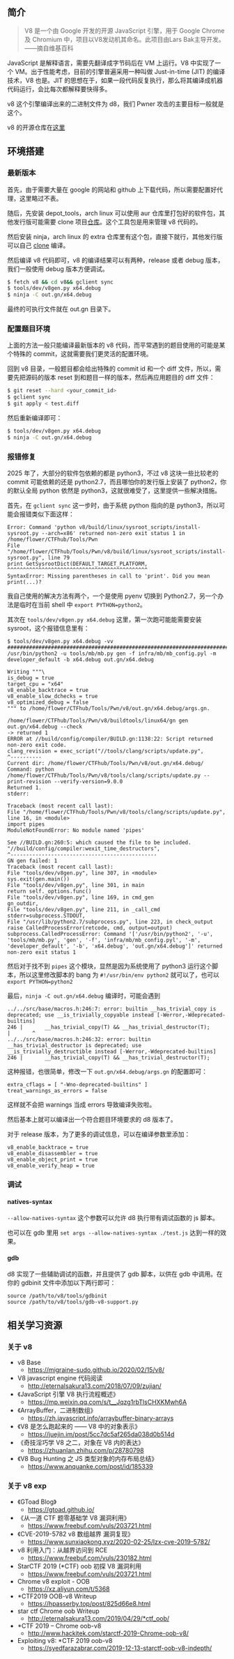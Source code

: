 ## 简介

> V8 是一个由 Google 开发的开源 JavaScript 引擎，用于 Google Chrome 及 Chromium 中，项目以V8发动机其命名。此项目由Lars Bak主导开发。
> ——摘自维基百科

JavaScript 是解释语言，需要先翻译成字节码后在 VM 上运行。V8 中实现了一个 VM。出于性能考虑，目前的引擎普遍采用一种叫做 Just-in-time (JIT) 的编译技术，V8 也是。JIT 的思想在于，如果一段代码反复执行，那么将其编译成机器代码运行，会比每次都解释要快得多。

v8 这个引擎编译出来的二进制文件为 d8，我们 Pwner 攻击的主要目标一般就是这个。

v8 的开源仓库在[这里](https://chromium.googlesource.com/v8/v8/)

## 环境搭建

### 最新版本

首先，由于需要大量在 google 的网站和 github 上下载代码，所以需要配置好代理，这里略过不表。

随后，先安装 depot_tools，arch linux 可以使用 aur 仓库里打包好的软件包，其他发行版可能需要 clone 项目[仓库](https://chromium.googlesource.com/chromium/tools/depot_tools.git)。这个工具包是用来管理 v8 代码的。

然后安装 ninja，arch linux 的 extra 仓库里有这个包，直接下就行，其他发行版可以自己 [clone](https://github.com/ninja-build/ninja.git) 编译。


然后编译 v8 代码即可，v8 的编译结果可以有两种，release 或者 debug 版本，我们一般使用 debug 版本方便调试。

```bash
$ fetch v8 && cd v8&& gclient sync
$ tools/dev/v8gen.py x64.debug
$ ninja -C out.gn/x64.debug
```

最终的可执行文件就在 out.gn 目录下。


### 配置题目环境

上面的方法一般只能编译最新版本的 v8 代码，而平常遇到的题目使用的可能是某个特殊的 commit，这就需要我们更灵活的配置环境。

回到 v8 目录，一般题目都会给出特殊的 commit id 和一个 diff 文件，所以，需要先把源码的版本 reset 到和题目一样的版本，然后再应用题目的 diff 文件：

```bash
$ git reset --hard <your_commit_id>
$ gclient sync
$ git apply < test.diff
```

然后重新编译即可：

```bash
$ tools/dev/v8gen.py x64.debug
$ ninja -C out.gn/x64.debug
```

### 报错修复

2025 年了，大部分的软件包依赖的都是 python3，不过 v8 这块一些比较老的 commit 可能依赖的还是 python2.7，而且哪怕你的发行版上安装了 python2，你的默认全局 python 依然是 python3，这就很难受了，这里提供一些解决措施。

首先，在 `gclient sync` 这一步时，由于系统 python 指向的是 python3，所以可能会报错类似下面这样：

```
Error: Command 'python v8/build/linux/sysroot_scripts/install-sysroot.py --arch=x86' returned non-zero exit status 1 in /home/flower/CTFhub/Tools/Pwn
File "/home/flower/CTFhub/Tools/Pwn/v8/build/linux/sysroot_scripts/install-sysroot.py", line 79
print GetSysrootDict(DEFAULT_TARGET_PLATFORM,
^^^^^^^^^^^^^^^^^^^^^^^^^^^^^^^^^^^^^^^^^^^^^
SyntaxError: Missing parentheses in call to 'print'. Did you mean print(...)?
```


我自己使用的解决方法有两个，一个是使用 pyenv 切换到 Python2.7，另一个办法是临时在当前 shell 中 `export PYTHON=python2`。

其次在 `tools/dev/v8gen.py x64.debug` 这里，第一次跑可能能需要安装 sysroot，这个报错信息里有：

```
$ tools/dev/v8gen.py x64.debug -vv
################################################################################
/usr/bin/python2 -u tools/mb/mb.py gen -f infra/mb/mb_config.pyl -m developer_default -b x64.debug out.gn/x64.debug

Writing """\
is_debug = true
target_cpu = "x64"
v8_enable_backtrace = true
v8_enable_slow_dchecks = true
v8_optimized_debug = false
""" to /home/flower/CTFhub/Tools/Pwn/v8/out.gn/x64.debug/args.gn.

/home/flower/CTFhub/Tools/Pwn/v8/buildtools/linux64/gn gen out.gn/x64.debug --check
-> returned 1
ERROR at //build/config/compiler/BUILD.gn:1138:22: Script returned non-zero exit code.
clang_revision = exec_script("//tools/clang/scripts/update.py",
^----------
Current dir: /home/flower/CTFhub/Tools/Pwn/v8/out.gn/x64.debug/
Command: python /home/flower/CTFhub/Tools/Pwn/v8/tools/clang/scripts/update.py --print-revision --verify-version=9.0.0
Returned 1.
stderr:

Traceback (most recent call last):
File "/home/flower/CTFhub/Tools/Pwn/v8/tools/clang/scripts/update.py", line 16, in <module>
import pipes
ModuleNotFoundError: No module named 'pipes'

See //BUILD.gn:260:5: which caused the file to be included.
"//build/config/compiler:wexit_time_destructors",
^-----------------------------------------------
GN gen failed: 1
Traceback (most recent call last):
File "tools/dev/v8gen.py", line 307, in <module>
sys.exit(gen.main())
File "tools/dev/v8gen.py", line 301, in main
return self._options.func()
File "tools/dev/v8gen.py", line 169, in cmd_gen
gn_outdir,
File "tools/dev/v8gen.py", line 211, in _call_cmd
stderr=subprocess.STDOUT,
File "/usr/lib/python2.7/subprocess.py", line 223, in check_output
raise CalledProcessError(retcode, cmd, output=output)
subprocess.CalledProcessError: Command '['/usr/bin/python2', '-u', 'tools/mb/mb.py', 'gen', '-f', 'infra/mb/mb_config.pyl', '-m', 'developer_default', '-b', 'x64.debug', 'out.gn/x64.debug']' returned non-zero exit status 1
```

然后对于找不到 `pipes` 这个模块，显然是因为系统使用了 python3 运行这个脚本，所以这里修改脚本的 bang 为 `#!/usr/bin/env python2` 就可以了，也可以 `export PYTHON=python2`

最后，`ninja -C out.gn/x64.debug` 编译时，可能会遇到

```
../../src/base/macros.h:246:7: error: builtin __has_trivial_copy is deprecated; use __is_trivially_copyable instead [-Werror,-Wdeprecated-builtins]
246 |       __has_trivial_copy(T) && __has_trivial_destructor(T);
|       ^
../../src/base/macros.h:246:32: error: builtin __has_trivial_destructor is deprecated; use __is_trivially_destructible instead [-Werror,-Wdeprecated-builtins]
246 |       __has_trivial_copy(T) && __has_trivial_destructor(T);
```

这种报错，也很简单，修改一下 `out.gn/x64.debug/args.gn` 的配置即可：

```gn
extra_cflags = [ "-Wno-deprecated-builtins" ]
treat_warnings_as_errors = false
```

这样就不会把 warnings 当成 errors 导致编译失败啦。

然后基本上就可以编译出一个符合题目环境要求的 d8 版本了。


对于 release 版本，为了更多的调试信息，可以在编译参数里添加：

```gn
v8_enable_backtrace = true
v8_enable_disassembler = true
v8_enable_object_print = true
v8_enable_verify_heap = true
```


### 调试

#### natives-syntax

`--allow-natives-syntax` 这个参数可以允许 d8 执行带有调试函数的 js 脚本。

也可以在 gdb 里用 `set args --allow-natives-syntax ./test.js` 达到一样的效果。

#### gdb

d8 实现了一些辅助调试的函数，并且提供了 gdb 脚本，以供在 gdb 中调用。在你的 gdbinit 文件中添加以下两行即可：

```gdbinit
source /path/to/v8/tools/gdbinit
source /path/to/v8/tools/gdb-v8-support.py
```


## 相关学习资源

### 关于 v8

* v8 Base
  * <https://migraine-sudo.github.io/2020/02/15/v8/>
* V8 javascript engine 代码阅读
  * <http://eternalsakura13.com/2018/07/09/zujian/>
* 《JavaScript 引擎 V8 执行流程概述》
  * <https://mp.weixin.qq.com/s/t__Jqzg1rbTlsCHXKMwh6A>
* 《ArrayBuffer，二进制数组》
  * <https://zh.javascript.info/arraybuffer-binary-arrays>
* 《V8 是怎么跑起来的 —— V8 中的对象表示》
  * <https://juejin.im/post/5cc7dc5af265da038d0b514d>
* 《奇技淫巧学 V8 之二，对象在 V8 内的表达》
  * <https://zhuanlan.zhihu.com/p/28780798>
* 《V8 Bug Hunting 之 JS 类型对象的内存布局总结》
  * <https://www.anquanke.com/post/id/185339>

### 关于 v8 exp

* 《GToad Blog》
  * <https://gtoad.github.io/>
* 《从一道 CTF 题零基础学 V8 漏洞利用》
  * <https://www.freebuf.com/vuls/203721.html>
* 《CVE-2019-5782 v8 数组越界 漏洞复现》
  * <https://www.sunxiaokong.xyz/2020-02-25/lzx-cve-2019-5782/>
* v8 利用入门：从越界访问到 RCE
  * <https://www.freebuf.com/vuls/230182.html>
* StarCTF 2019 (\*CTF) oob 初探 V8 漏洞利用
  * <https://www.freebuf.com/vuls/203721.html>
* Chrome v8 exploit - OOB
  * <https://xz.aliyun.com/t/5368>
* \*CTF2019 OOB-v8 Writeup
  * <https://hpasserby.top/post/825d66e8.html>
* star ctf Chrome oob Writeup
  * <http://eternalsakura13.com/2019/04/29/*ctf_oob/>
* \*CTF 2019 – Chrome oob-v8
  * <http://www.hackitek.com/starctf-2019-Chrome-oob-v8/>
* Exploiting v8: \*CTF 2019 oob-v8
  * <https://syedfarazabrar.com/2019-12-13-starctf-oob-v8-indepth/>
